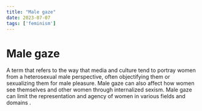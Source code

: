 ```yaml
---
title: "Male gaze"
date: 2023-07-07
tags: ['feminism']
---
```

# Male gaze
A term that refers to the way that media and culture tend to portray women from a heterosexual male perspective, often objectifying them or sexualizing them for male pleasure. Male gaze can also affect how women see themselves and other women through internalized sexism. Male gaze can limit the representation and agency of women in various fields and domains  .